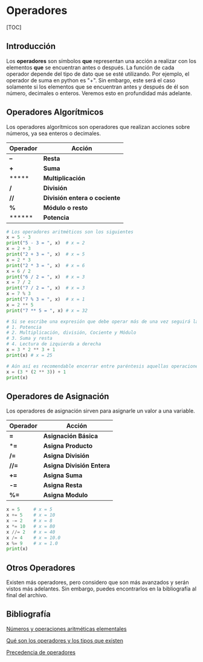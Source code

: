 # Operadores

[TOC]

## Introducción

Los **operadores** son símbolos **que** representan una acción a realizar con los elementos **que** se encuentran antes o después. La función de cada operador depende del tipo de dato que se esté utilizando. Por ejemplo, el operador de suma en python es "+". Sin embargo, este será el caso solamente si los elementos que se encuentran antes y después de él son número, decimales o enteros. Veremos esto en profundidad más adelante.

## Operadores Algorítmicos

Los operadores algorítmicos son operadores que realizan acciones sobre números, ya sea enteros o decimales.

| Operador | Acción                         |
| -------- | ------------------------------ |
| **–**    | **Resta**                      |
| **+**    | **Suma**                       |
| *****    | **Multiplicación**             |
| **/**    | **División**                   |
| **//**   | **División entera o cociente** |
| **%**    | **Módulo o resto**             |
| ******   | **Potencia**                   |

```python
# Los operadores aritméticos son los siguientes
x = 5 - 3
print("5 - 3 = ", x)  # x = 2
x = 2 + 3
print("2 + 3 = ", x)  # x = 5
x = 2 * 3
print("2 * 3 = ", x)  # x = 6
x = 6 / 2
print("6 / 2 = ", x)  # x = 3
x = 7 / 2
print("7 / 2 = ", x)  # x = 3
x = 7 % 3
print("7 % 3 = ", x)  # x = 1
x = 2 ** 5
print("7 ** 5 = ", x) # x = 32
```

```python
# Si se escribe una expresión que debe operar más de una vez seguirá la siguiente preponderancia
# 1. Potencia
# 2. Multiplicación, división, Cociente y Módulo
# 3. Suma y resta
# 4. Lectura de izquierda a derecha
x = 3 * 2 ** 3 + 1
print(x) # x = 25

# Aún así es recomendable encerrar entre paréntesis aquellas operaciones que deben realizadas primero. Esto es importante porque habrán veces en las que sea necesario y otras en que mejore la legibilidad.
x = (3 * (2 ** 3)) + 1
print(x)
```

## Operadores de Asignación

Los operadores de asignación sirven para asignarle un valor a una variable.

| **Operador** | **Acción**                 |
| ------------ | -------------------------- |
| **=**        | **Asignación Básica**      |
| ***=**       | **Asigna Producto**        |
| **/=**       | **Asigna División**        |
| **//=**      | **Asigna División Entera** |
| **+=**       | **Asigna Suma**            |
| **-=**       | **Asigna Resta**           |
| **%=**       | **Asigna Modulo**          |

```python
x = 5     # x = 5
x += 5    # x = 10
x -= 2    # x = 8
x *= 10   # x = 80
x //= 2   # x = 40
x /= 4    # x = 10.0
x %= 9    # x = 1.0
print(x)
```

## Otros Operadores

Existen más operadores, pero considero que son más avanzados y serán vistos más adelantes. Sin embargo, puedes encontrarlos en la bibliografía al final del archivo.

## Bibliografía

[Números y operaciones aritméticas elementales](https://www.mclibre.org/consultar/python/lecciones/python-operaciones-matematicas.html)

[Qué son los operadores y los tipos que existen](https://yosoy.dev/que-son-los-operadores-y-los-tipos-que-existen/)

[Precedencia de operadores](https://interactivechaos.com/es/manual/tutorial-de-python/precedencia-de-operadores)

